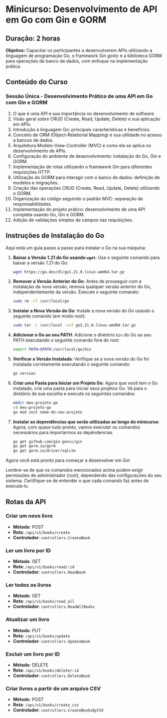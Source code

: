 # Minicurso: Desenvolvimento de API em Go com Gin e GORM

## Duração: 2 horas

**Objetivo:**
Capacitar os participantes a desenvolverem APIs utilizando a linguagem de programação Go, o framework Gin gonic e a biblioteca GORM para operações de banco de dados, com enfoque na implementação prática.

## Conteúdo do Curso

### Sessão Única - Desenvolvimento Prático de uma API em Go com Gin e GORM
1. O que é uma API e sua importância no desenvolvimento de software.
2. Visão geral sobre CRUD (Create, Read, Update, Delete) e sua aplicação em APIs.
3. Introdução à linguagem Go: principais características e benefícios.
4. Conceito de ORM (Object-Relational Mapping) e sua utilidade no acesso a bancos de dados.
5. Arquitetura Modelo-View-Controller (MVC) e como ela se aplica no desenvolvimento de APIs.
6. Configuração do ambiente de desenvolvimento: instalação do Go, Gin e GORM.
7. Implementação de rotas utilizando o framework Gin para diferentes requisições HTTP.
8. Utilização do GORM para interagir com o banco de dados: definição de modelos e migrações.
9. Criação das operações CRUD (Create, Read, Update, Delete) utilizando o GORM.
10. Organização do código seguindo o padrão MVC: separação de responsabilidades.
11. Implementação do projeto prático: desenvolvimento de uma API completa usando Go, Gin e GORM.
12. Adição de validações simples de campos nas requisições.

## Instruções de Instalação do Go

Aqui está um guia passo a passo para instalar o Go na sua máquina:

1. **Baixar a Versão 1.21 do Go usando `wget`**: Use o seguinte comando para baixar a versão 1.21 do Go:
    ```bash
    wget https://go.dev/dl/go1.21.0.linux-amd64.tar.gz
    ```

2. **Remover a Versão Anterior do Go**: Antes de prosseguir com a instalação da nova versão, remova qualquer versão anterior do Go, independentemente da versão. Execute o seguinte comando:
    ```bash
    sudo rm -rf /usr/local/go
    ```

3. **Instalar a Nova Versão do Go**: Instale a nova versão do Go usando o seguinte comando (em modo root):
    ```bash
    sudo tar -C /usr/local -xzf go1.21.0.linux-amd64.tar.gz
    ```

4. **Adicionar o Go ao seu PATH**: Adicione o diretório `bin` do Go ao seu PATH executando o seguinte comando fora do root:
    ```bash
    export PATH=$PATH:/usr/local/go/bin
    ```

5. **Verificar a Versão Instalada**: Verifique se a nova versão do Go foi instalada corretamente executando o seguinte comando:
    ```bash
    go version
    ```

6. **Criar uma Pasta para Iniciar um Projeto Go**: Agora que você tem o Go instalado, crie uma pasta para iniciar seus projetos Go. Vá para o diretório de sua escolha e execute os seguintes comandos:
    ```bash
    mkdir meu-projeto-go
    cd meu-projeto-go
    go mod init nome-do-seu-projeto
    ```

7. **Instalar as dependências que serão utilizadas ao longo do minicurso**: Agora, com quase tudo pronto, vamos executar os comandos necessários para importarmos as depêndencias.
    ```bash
    go get github.com/gin-gonic/gin
    go get gorm.io/gorm
    go get gorm.io/driver/sqlite
    ```
    
Agora você está pronto para começar a desenvolver em Go!

Lembre-se de que os comandos mencionados acima podem exigir permissões de administrador (root), dependendo das configurações do seu sistema. Certifique-se de entender o que cada comando faz antes de executá-lo.

## Rotas da API
### Criar um novo livro
- **Método**: POST
- **Rota**: `/api/v1/books/create`
- **Controlador**: `controllers.CreateBook`

### Ler um livro por ID
- **Método**: GET
- **Rota**: `/api/v1/books/read/:id`
- **Controlador**: `controllers.ReadBook`

### Ler todos os livros
- **Método**: GET
- **Rota**: `/api/v1/books/read_all`
- **Controlador**: `controllers.ReadAllBooks`

### Atualizar um livro
- **Método**: PUT
- **Rota**: `/api/v1/books/update`
- **Controlador**: `controllers.UpdateBook`

### Excluir um livro por ID
- **Método**: DELETE
- **Rota**: `/api/v1/books/delete/:id`
- **Controlador**: `controllers.DeleteBook`

### Criar livros a partir de um arquivo CSV
- **Método**: POST
- **Rota**: `/api/v1/books/create_csv`
- **Controlador**: `controllers.CreateBooksByCSV`
